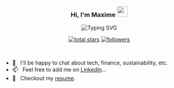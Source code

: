 <h3 align="center">
  Hi, I'm Maxime
  <img src="https://media.giphy.com/media/hvRJCLFzcasrR4ia7z/giphy.gif" width="28">
</h3>

<!-- Typing SVG by DenverCoder1 - https://github.com/DenverCoder1/readme-typing-svg -->
<p align="center">
<img src="https://readme-typing-svg.demolab.com?font=Fira+Code&pause=1000&width=435&lines=Working+as+a+finance+consultant...;and+having+fun+coding!;Nice+to+meet+you+%3A)" alt="Typing SVG" /></a>
</p>

<!-- Social badges section -->
<!-- Badges with custom icons - https://github.com/DenverCoder1/custom-icon-badges -->
<!-- View counter - https://github.com/DenverCoder1/Simple-View-Counter -->
<p align="center">
  <a href="https://github.com/MaximeThm?tab=repositories&sort=stargazers">
    <img alt="total stars" title="Total stars on GitHub" src="https://custom-icon-badges.demolab.com/github/stars/MaximeThm?color=55960c&style=for-the-badge&labelColor=488207&logo=star"/></a>
  <a href="https://github.com/MaximeThm?tab=followers">
    <img alt="followers" title="Follow me on Github" src="https://custom-icon-badges.demolab.com/github/followers/MaximeThm?color=236ad3&labelColor=1155ba&style=for-the-badge&logo=person-add&label=Follow&logoColor=white"/></a>
</p>

<br/>

- 💬 &nbsp; I'll be happy to chat about tech, finance, sustainability, etc.
- 📫 &nbsp; Feel free to add me on [LinkedIn](https://www.linkedin.com/in/thomas-maxime/)...
- 📝 &nbsp; Checkout my [resume](https://drive.google.com/file/d/1nTC1YGkWceG_8raX0xMRNqlZJ-swpdBW/view?usp=sharing).

<br>
